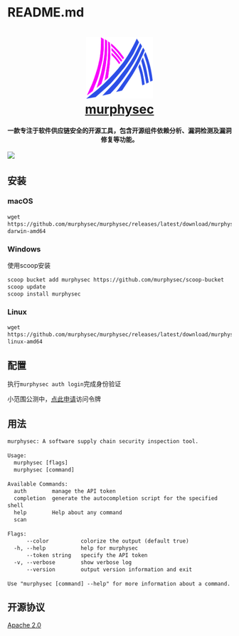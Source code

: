 # README.md

<h1 align="center">
  <img src="logo.png" alt="murphysec" width="150">
  <br><a href="https://murphysec.com" target="_blank">murphysec</a><br>
  <h4 align="center">一款专注于软件供应链安全的开源工具，包含开源组件依赖分析、漏洞检测及漏洞修复等功能。</h4>
</h1>
<p align="center">
  
</p>

![](media/16404924273208/16404949624351.jpg)

## 安装

### macOS

```shell
wget https://github.com/murphysec/murphysec/releases/latest/download/murphysec-darwin-amd64
```

### Windows

使用scoop安装

```
scoop bucket add murphysec https://github.com/murphysec/scoop-bucket
scoop update
scoop install murphysec
```

### Linux

```shell
wget https://github.com/murphysec/murphysec/releases/latest/download/murphysec-linux-amd64
```

## 配置

执行`murphysec auth login`完成身份验证

小范围公测中，[点此申请](https://murphysec.com/register)访问令牌

## 用法

```
murphysec: A software supply chain security inspection tool.            
                                                                        
Usage:                                                                  
  murphysec [flags]                                                     
  murphysec [command]                                                   
                                                                        
Available Commands:                                                     
  auth        manage the API token                                      
  completion  generate the autocompletion script for the specified shell
  help        Help about any command                                    
  scan

Flags:
      --color          colorize the output (default true)
  -h, --help           help for murphysec
      --token string   specify the API token
  -v, --verbose        show verbose log
      --version        output version information and exit

Use "murphysec [command] --help" for more information about a command.
```

## 开源协议

[Apache 2.0](LICENSE)
